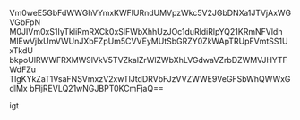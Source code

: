 Vm0weE5GbFdWWGhVYmxKWFlURndUMVpzWkc5V2JGbDNXa1JTVjAxWGVGbFpN
M0JIVm0xS1IyTkliRmRXCk0xSlFWbXhhUzJOc1duRldiRlpYQ21KRmNFVldh
MlEwVjIxUmVWUnJXbFZpUm5CVVEyMUtSbGRZY0ZkWApTRUpFVmtSS1UxTkdU
bkpoUlRWWFRXMW9lVkV5TVZkalZrWlZWbXhLVGdwaVZrbDZWMVJHYTFWdFZu
TlgKYkZaT1VsaFNSVmxzV2xwTlJtdDRVbFJzVVZWWE9VeGFSbWhQWWxGdlMx
bFljREVLQ21wNGJBPT0KCmFjaQ==

igt